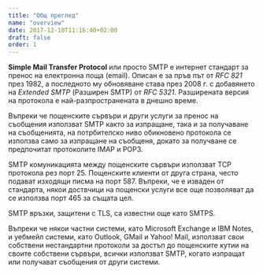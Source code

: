 ```yaml
---
title: "Общ преглед"
name: "overview"
date: 2017-12-10T11:16:40+02:00
draft: false
order: 1
---
```


**Simple Mail Transfer Protocol** или просто SMTP е интернет стандарт за пренос на електронна поща (email). Описан е за пръв път от *RFC 821* през 1982, а последното му обновяване става през 2008 г. с добавянето на *Extended SMTP* (Разширен SMTP) от *RFC 5321*. Разширената версия на протокола е най-разпространената в днешно време.

Въпреки че пощенските сървъри и други услуги за пренос на съобщения използват SMTP както за изпращане, така и за получаване на съобщенията, на потрбителско ниво обикновено протокола се използва само за изпращане на съобщеня, докато за получване се предпочитат протоколите IMAP и POP3.

SMTP комуникацията между пощенските сървъри използват TCP протокола рез порт 25. Пощенските клиенти от друга страна, често подават изходящи писма на порт 587. Въпреки, че е изваден от стандарта, някои доствчици на пощенски услуги все още позволяват да се използва порт 465 за същата цел.

SMTP връзки, защитени с TLS, са известни още като SMTPS.

Въпреки че някои частни системи, като Microsoft Exchange и IBM Notes, и уебмейл системи, като Outlook, GMail и Yahoo! Mail, използват свои собствени нестандартни протоколи за достъп до пощенските кутии на своите собствени сървъри, всички използват SMTP, когато изпращат или получават съобщения от други системи.
